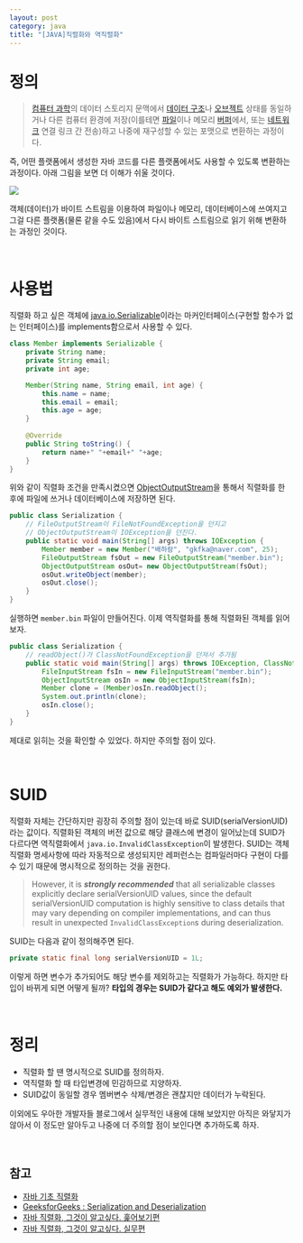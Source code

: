 ```yaml
---
layout: post
category: java
title: "[JAVA]직렬화와 역직렬화"
---
```


# 정의

> [컴퓨터 과학](https://ko.wikipedia.org/wiki/%EC%BB%B4%ED%93%A8%ED%84%B0_%EA%B3%BC%ED%95%99)의 데이터 스토리지 문맥에서 [데이터 구조](https://ko.wikipedia.org/wiki/%EB%8D%B0%EC%9D%B4%ED%84%B0_%EA%B5%AC%EC%A1%B0)나 [오브젝트](https://ko.wikipedia.org/wiki/%EC%98%A4%EB%B8%8C%EC%A0%9D%ED%8A%B8) 상태를 동일하거나 다른 컴퓨터 환경에 저장(이를테면 [파일](https://ko.wikipedia.org/wiki/%EC%BB%B4%ED%93%A8%ED%84%B0_%ED%8C%8C%EC%9D%BC)이나 메모리 [버퍼](https://ko.wikipedia.org/wiki/%EB%8D%B0%EC%9D%B4%ED%84%B0_%EB%B2%84%ED%8D%BC)에서, 또는 [네트워크](https://ko.wikipedia.org/wiki/%EC%BB%B4%ED%93%A8%ED%84%B0_%EB%84%A4%ED%8A%B8%EC%9B%8C%ED%81%AC) 연결 링크 간 전송)하고 나중에 재구성할 수 있는 포맷으로 변환하는 과정이다. 

즉, 어떤 플랫폼에서 생성한 자바 코드를 다른 플랫폼에서도 사용할 수 있도록 변환하는 과정이다. 아래 그림을 보면 더 이해가 쉬울 것이다.

<img src="https://www.geeksforgeeks.org/wp-content/uploads/gq/2016/01/serialize-deserialize-java.png">

객체(데이터)가 바이트 스트림을 이용하여 파일이나 메모리, 데이터베이스에 쓰여지고 그걸 다른 플랫폼(물론 같을 수도 있음)에서 다시 바이트 스트림으로 읽기 위해 변환하는 과정인 것이다.

<br>

# 사용법

직렬화 하고 싶은 객체에 [java.io.Serializable](https://docs.oracle.com/javase/9/docs/api/java/io/Serializable.html)이라는 마커인터페이스(구현할 함수가 없는 인터페이스)를 implements함으로서 사용할 수 있다.

```java
class Member implements Serializable {
    private String name;
    private String email;
    private int age;

    Member(String name, String email, int age) {
        this.name = name;
        this.email = email;
        this.age = age;
    }
    
    @Override
    public String toString() {
        return name+" "+email+" "+age;
    }
}
```

위와 같이 직렬화 조건을 만족시켰으면 [ObjectOutputStream](https://docs.oracle.com/javase/9/docs/api/java/io/ObjectOutputStream.html)을 통해서 직렬화를 한 후에 파일에 쓰거나 데이터베이스에 저장하면 된다.

```java
public class Serialization {
    // FileOutputStream이 FileNotFoundException을 던지고
    // ObjectOutputStream이 IOException을 던진다.
    public static void main(String[] args) throws IOException {
        Member member = new Member("배하람", "gkfka@naver.com", 25);
        FileOutputStream fsOut = new FileOutputStream("member.bin");
        ObjectOutputStream osOut= new ObjectOutputStream(fsOut);
        osOut.writeObject(member);
        osOut.close();
    }
}
```

실행하면 `member.bin` 파일이 만들어진다. 이제 역직렬화를 통해 직렬화된 객체를 읽어보자.

```java
public class Serialization {
    // readObject()가 ClassNotFoundException을 던져서 추가됨
    public static void main(String[] args) throws IOException, ClassNotFoundException {
        FileInputStream fsIn = new FileInputStream("member.bin");
        ObjectInputStream osIn = new ObjectInputStream(fsIn);
        Member clone = (Member)osIn.readObject();
        System.out.println(clone);
        osIn.close();
    }
}
```

제대로 읽히는 것을 확인할 수 있었다. 하지만 주의할 점이 있다.

<br>

# SUID

직렬화 자체는 간단하지만 굉장히 주의할 점이 있는데 바로 SUID(serialVersionUID)라는 값이다. 직렬화된 객체의 버전 값으로 해당 클래스에 변경이 일어났는데 SUID가 다르다면 역직렬화에서 `java.io.InvalidClassException`이 발생한다. SUID는 객체 직렬화 명세사항에 따라 자동적으로 생성되지만 레퍼런스는 컴파일러마다 구현이 다를 수 있기 때문에 명시적으로 정의하는 것을 권한다.

> However, it is ***strongly recommended*** that all serializable classes explicitly declare serialVersionUID values, since the default serialVersionUID computation is highly sensitive to class details that may vary depending on compiler implementations, and can thus result in unexpected `InvalidClassException`s during deserialization. 

SUID는 다음과 같이 정의해주면 된다.

```java
private static final long serialVersionUID = 1L;
```

이렇게 하면 변수가 추가되어도 해당 변수를 제외하고는 직렬화가 가능하다. 하지만 타입이 바뀌게 되면 어떻게 될까? **타입의 경우는 SUID가 같다고 해도 예외가 발생한다.**

<br>

# 정리

* 직렬화 할 땐 명시적으로 SUID를 정의하자.
* 역직렬화 할 때 타입변경에 민감하므로 지양하자.
* SUID값이 동일할 경우 멤버변수 삭제/변경은 괜찮지만 데이터가 누락된다.

이외에도 우아한 개발자들 블로그에서 실무적인 내용에 대해 보았지만 아직은 와닿지가 않아서 이 정도만 알아두고 나중에 더 주의할 점이 보인다면 추가하도록 하자.

<br>

## 참고

* [자바 기초 직렬화](https://www.youtube.com/watch?v=variM5qJsQM)
* [GeeksforGeeks : Serialization and Deserialization](https://www.geeksforgeeks.org/serialization-in-java/)
* [자바 직렬화, 그것이 알고싶다. 훑어보기편](http://woowabros.github.io/experience/2017/10/17/java-serialize.html)
* [자바 직렬화, 그것이 알고싶다. 실무편](http://woowabros.github.io/experience/2017/10/17/java-serialize2.html)